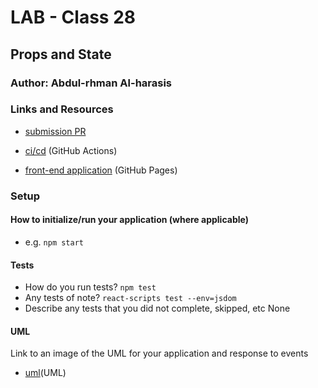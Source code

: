 # LAB - Class 28

## Props and State

### Author: Abdul-rhman Al-harasis 

### Links and Resources

- [submission PR](https://github.com/401-advanced-javascript-Dante/lab28/pull/1)
- [ci/cd](https://github.com/401-advanced-javascript-Dante/lab28/actions/runs/45853368) (GitHub Actions)

- [front-end application](https://401-advanced-javascript-dante.github.io/lab28/) (GitHub Pages)


### Setup


#### How to initialize/run your application (where applicable)

- e.g. `npm start`

#### Tests

- How do you run tests?
`npm test`
- Any tests of note?
`react-scripts test --env=jsdom`
- Describe any tests that you did not complete, skipped, etc
None

#### UML

Link to an image of the UML for your application and response to events
- [uml](https://i.ibb.co/cyYtQTR/lab28.jpg)(UML)

